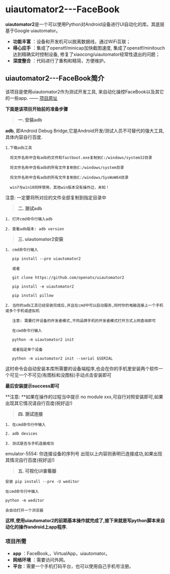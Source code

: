 # uiautomator2---FaceBook
**uiautomator2**是一个可以使用Python对Android设备进行UI自动化的库。其底层基于Google uiautomator。
 
- **功能丰富** ：设备和开发机可以脱离数据线，通过WiFi互联；
- **得心应手** ：集成了openstf/minicap加快截图速度, 集成了openstf/minitouch达到精确实时控制设备, 修复了xiaocong/uiautomator经常性退出的问题；
- **深度整合** ：代码进行了重构和精简，方便维护。



## uiautomator2---FaceBook简介
 该项目是使用uiautomator2作为测试开发工具, 来自动化操控FaceBook以及其它的一些app.   —— [项目原址](https://github.com/openatx/uiautomator2)
 
 **下面是该项目开始前的准备步骤**
>**一. 安装adb**

**adb**, 即Android Debug Bridge,它是Android开发/测试人员不可替代的强大工具,具体内容自行百度.

    1.下载adb工具

      将文件名称中含有adb的文件和fastboot.exe复制到C:/windows/system32目录

      将文件名称中含有adb的所有文件复制到C:/windows/system目录

      将文件名称中含有adb的所有文件复制到C:/windows/SysWoW64目录

      win7与win10同样使用，其他win版本没有操作过，未知！

注意: 一定要将所对应的文件全部复制到指定目录中
>**二. 测试adb**

    1. 打开cmd命令行输入adb
    
    2. 查看adb版本: adb version
>**三. uiautomator2安装**

    1. cmd命令行输入

       pip install --pre uiautomator2

       或者

       git clone https://github.com/openatx/uiautomator2

       pip install -e uiautomator2

       pip install pillow

    2. 当你的adb工具已经安装完成后,并且在cmd中可以启动服务,同时你的电脑连接上一个手机或多个手机或虚拟机

       注意: 需要打开设备的开发者模式,不同品牌手机的开发者模式打开方式上网查询即可

       在cmd命令行输入

       python -m uiautomator2 init

       或者指定单个设备

       python -m uiautomator2 init --serial $SERIAL

这时命令会自动安装本库所需要的设备端程序,也会在你的手机里安装两个软件一个可见一个不可见(有图标和没图标)手动点击安装即可

**最后安装提示success即可**

**注意:  **如果在操作的过程当中提示 no module xxx,可自行对照安装即可,如果出现其它情况请自行百度(祝好运!)
>**四. 测试连接**

    1. 在cmd命令行中输入
    
    2. adb devices
    
    3. 测试是否与手机连接成功
emulator-5554: 你连接设备的序列号
出现以上内容则表明已连接成功,如果出现其情况自行百度(祝好运!)
>**五. 可视化UI查看器**

    安装 pip install --pre -U weditor
    
    在cmd命令行中输入
    
    python -m weditor
    
    会自动打开一个浏览器

**这样,使用uiautomator2的前期基本操作就完成了,接下来就是写python脚本来自动化的操作android上app程序.**


### 项目所需
- **app** ：FaceBook,，VirtualApp，uiautomator。
- **网络环境** ：需要访问外网。
- **平台**：需要一个手机打码平台，也可以使用自己手机号注册。 
